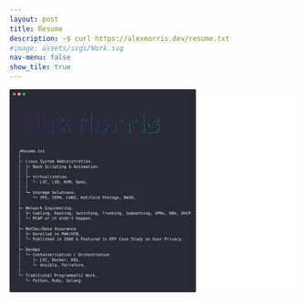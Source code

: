 ```yaml
---
layout: post
title: Resume
description: ~$ curl https://alexmorris.dev/resume.txt
#image: assets/svgs/Work.svg
nav-menu: false
show_tile: true
---
```


<span class="image fit"><img src="assets/svgs/Work.svg" alt="" /></span>
